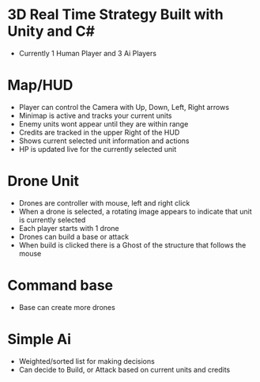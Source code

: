 # 3D Real Time Strategy Built with Unity and C#
- Currently 1 Human Player and 3 Ai Players

# Map/HUD
- Player can control the Camera with Up, Down, Left, Right arrows
- Minimap is active and tracks your current units
- Enemy units wont appear until they are within range
- Credits are tracked in the upper Right of the HUD
- Shows current selected unit information and actions
- HP is updated live for the currently selected unit

# Drone Unit
- Drones are controller with mouse, left and right click
- When a drone is selected, a rotating image appears to indicate that unit is currently selected
- Each player starts with 1 drone
- Drones can build a base or attack
- When build is clicked there is a Ghost of the structure that follows the mouse

# Command base
- Base can create more drones

# Simple Ai
- Weighted/sorted list for making decisions
- Can decide to Build, or Attack based on current units and credits
